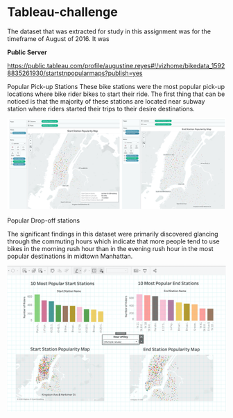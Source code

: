 # Tableau-challenge

The dataset that was extracted for study in this assignment was for the timeframe of August of 2016. It was

**Public Server**

https://public.tableau.com/profile/augustine.reyes#!/vizhome/bikedata_15928835261930/startstnpopularmaps?publish=yes

Popular Pick-up Stations
These bike stations were the most popular pick-up locations where bike rider bikes to start their ride. The first thing that can be noticed is that the majority of these stations are located near subway station where riders started their trips to their desire destinations.



![Tableau-challenge](https://github.com/cyffer/Tableau-challenge/blob/master/imgs/OrigDestPopulairty.jpg)

Popular Drop-off stations

The significant findings in this dataset were primarily discovered glancing through the commuting hours which indicate that more people tend to use bikes in the morning rush hour than in the evening rush hour in the most popular destinations in midtown Manhattan.


![Tableau-challenge](https://github.com/cyffer/Tableau-challenge/blob/master/imgs/dashboard.png)



